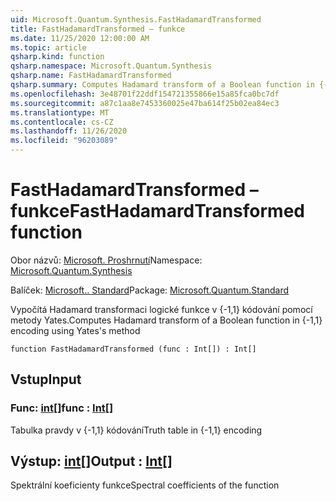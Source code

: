 ```yaml
---
uid: Microsoft.Quantum.Synthesis.FastHadamardTransformed
title: FastHadamardTransformed – funkce
ms.date: 11/25/2020 12:00:00 AM
ms.topic: article
qsharp.kind: function
qsharp.namespace: Microsoft.Quantum.Synthesis
qsharp.name: FastHadamardTransformed
qsharp.summary: Computes Hadamard transform of a Boolean function in {-1,1} encoding using Yates's method
ms.openlocfilehash: 3e48701f22ddf154721355866e15a85fca0bc7df
ms.sourcegitcommit: a87c1aa8e7453360025e47ba614f25b02ea84ec3
ms.translationtype: MT
ms.contentlocale: cs-CZ
ms.lasthandoff: 11/26/2020
ms.locfileid: "96203089"
---
```

# <a name="fasthadamardtransformed-function"></a><span data-ttu-id="6f638-102">FastHadamardTransformed – funkce</span><span class="sxs-lookup"><span data-stu-id="6f638-102">FastHadamardTransformed function</span></span>

<span data-ttu-id="6f638-103">Obor názvů: [Microsoft. Proshrnutí](xref:Microsoft.Quantum.Synthesis)</span><span class="sxs-lookup"><span data-stu-id="6f638-103">Namespace: [Microsoft.Quantum.Synthesis](xref:Microsoft.Quantum.Synthesis)</span></span>

<span data-ttu-id="6f638-104">Balíček: [Microsoft.. Standard](https://nuget.org/packages/Microsoft.Quantum.Standard)</span><span class="sxs-lookup"><span data-stu-id="6f638-104">Package: [Microsoft.Quantum.Standard](https://nuget.org/packages/Microsoft.Quantum.Standard)</span></span>


<span data-ttu-id="6f638-105">Vypočítá Hadamard transformaci logické funkce v {-1,1} kódování pomocí metody Yates.</span><span class="sxs-lookup"><span data-stu-id="6f638-105">Computes Hadamard transform of a Boolean function in {-1,1} encoding using Yates's method</span></span>

```qsharp
function FastHadamardTransformed (func : Int[]) : Int[]
```


## <a name="input"></a><span data-ttu-id="6f638-106">Vstup</span><span class="sxs-lookup"><span data-stu-id="6f638-106">Input</span></span>

### <a name="func--int"></a><span data-ttu-id="6f638-107">Func: [int](xref:microsoft.quantum.lang-ref.int)[]</span><span class="sxs-lookup"><span data-stu-id="6f638-107">func : [Int](xref:microsoft.quantum.lang-ref.int)[]</span></span>

<span data-ttu-id="6f638-108">Tabulka pravdy v {-1,1} kódování</span><span class="sxs-lookup"><span data-stu-id="6f638-108">Truth table in {-1,1} encoding</span></span>



## <a name="output--int"></a><span data-ttu-id="6f638-109">Výstup: [int](xref:microsoft.quantum.lang-ref.int)[]</span><span class="sxs-lookup"><span data-stu-id="6f638-109">Output : [Int](xref:microsoft.quantum.lang-ref.int)[]</span></span>

<span data-ttu-id="6f638-110">Spektrální koeficienty funkce</span><span class="sxs-lookup"><span data-stu-id="6f638-110">Spectral coefficients of the function</span></span>